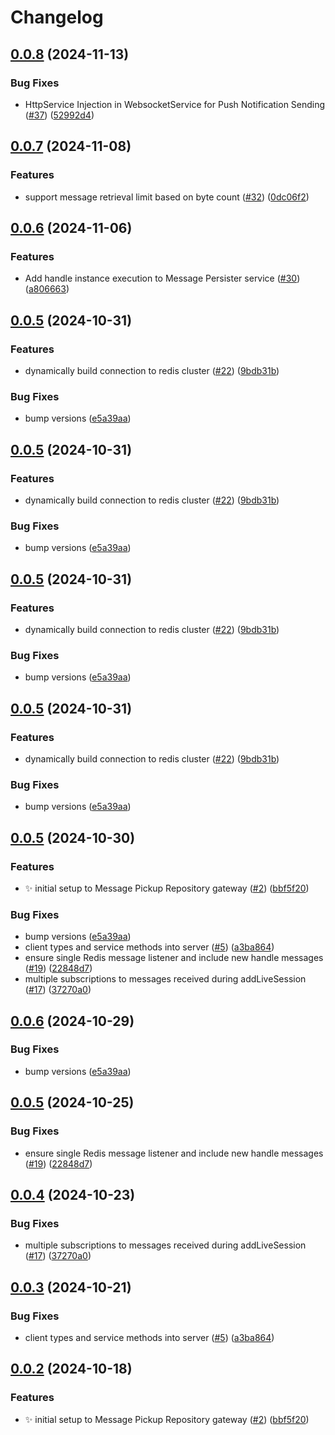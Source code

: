 # Changelog

## [0.0.8](https://github.com/2060-io/message-pickup-repository/compare/@2060.io/message-pickup-repository-server@v0.0.7...@2060.io/message-pickup-repository-server@v0.0.8) (2024-11-13)

### Bug Fixes

* HttpService Injection in WebsocketService for Push Notification Sending ([#37](https://github.com/2060-io/message-pickup-repository/issues/37)) ([52992d4](https://github.com/2060-io/message-pickup-repository/commit/52992d4d46e8c133f26b8213fa9ea30553eb6a63))

## [0.0.7](https://github.com/2060-io/message-pickup-repository/compare/@2060.io/message-pickup-repository-server@v0.0.6...@2060.io/message-pickup-repository-server@v0.0.7) (2024-11-08)

### Features

* support message retrieval limit based on byte count ([#32](https://github.com/2060-io/message-pickup-repository/issues/32)) ([0dc06f2](https://github.com/2060-io/message-pickup-repository/commit/0dc06f2ba6d4f3379ae05cca2d76f56bf66b9669))

## [0.0.6](https://github.com/2060-io/message-pickup-repository/compare/@2060.io/message-pickup-repository-server@v0.0.5...@2060.io/message-pickup-repository-server@v0.0.6) (2024-11-06)

### Features

* Add handle instance execution to Message Persister service ([#30](https://github.com/2060-io/message-pickup-repository/issues/30)) ([a806663](https://github.com/2060-io/message-pickup-repository/commit/a806663a0fe9cbd833f7d87d6fff47817e08700e))

## [0.0.5](https://github.com/2060-io/message-pickup-repository/compare/@2060.io/message-pickup-repository-server@v0.0.5...@2060.io/message-pickup-repository-server@v0.0.5) (2024-10-31)

### Features

* dynamically build connection to redis cluster ([#22](https://github.com/2060-io/message-pickup-repository/issues/22)) ([9bdb31b](https://github.com/2060-io/message-pickup-repository/commit/9bdb31b556feb4301d759b04182debde1c9b807e))

### Bug Fixes

* bump versions ([e5a39aa](https://github.com/2060-io/message-pickup-repository/commit/e5a39aae66abb33c313f51c8cdb796f5a914400a))

## [0.0.5](https://github.com/2060-io/message-pickup-repository/compare/@2060.io/message-pickup-repository-server@v0.0.5...@2060.io/message-pickup-repository-server@v0.0.5) (2024-10-31)

### Features

* dynamically build connection to redis cluster ([#22](https://github.com/2060-io/message-pickup-repository/issues/22)) ([9bdb31b](https://github.com/2060-io/message-pickup-repository/commit/9bdb31b556feb4301d759b04182debde1c9b807e))

### Bug Fixes

* bump versions ([e5a39aa](https://github.com/2060-io/message-pickup-repository/commit/e5a39aae66abb33c313f51c8cdb796f5a914400a))

## [0.0.5](https://github.com/2060-io/message-pickup-repository/compare/@2060.io/message-pickup-repository-server@v0.0.5...@2060.io/message-pickup-repository-server@v0.0.5) (2024-10-31)

### Features

* dynamically build connection to redis cluster ([#22](https://github.com/2060-io/message-pickup-repository/issues/22)) ([9bdb31b](https://github.com/2060-io/message-pickup-repository/commit/9bdb31b556feb4301d759b04182debde1c9b807e))

### Bug Fixes

* bump versions ([e5a39aa](https://github.com/2060-io/message-pickup-repository/commit/e5a39aae66abb33c313f51c8cdb796f5a914400a))

## [0.0.5](https://github.com/2060-io/message-pickup-repository/compare/@2060.io/message-pickup-repository-server@v0.0.5...@2060.io/message-pickup-repository-server@v0.0.5) (2024-10-31)

### Features

* dynamically build connection to redis cluster ([#22](https://github.com/2060-io/message-pickup-repository/issues/22)) ([9bdb31b](https://github.com/2060-io/message-pickup-repository/commit/9bdb31b556feb4301d759b04182debde1c9b807e))

### Bug Fixes

* bump versions ([e5a39aa](https://github.com/2060-io/message-pickup-repository/commit/e5a39aae66abb33c313f51c8cdb796f5a914400a))

## [0.0.5](https://github.com/2060-io/message-pickup-repository/compare/@2060.io/message-pickup-repository-server-v0.0.6...@2060.io/message-pickup-repository-server@v0.0.5) (2024-10-30)

### Features

* :sparkles: initial setup to Message Pickup Repository gateway ([#2](https://github.com/2060-io/message-pickup-repository/issues/2)) ([bbf5f20](https://github.com/2060-io/message-pickup-repository/commit/bbf5f207ca63f95f1afe83e17523c23b39c6c841))

### Bug Fixes

* bump versions ([e5a39aa](https://github.com/2060-io/message-pickup-repository/commit/e5a39aae66abb33c313f51c8cdb796f5a914400a))
* client types and service methods into server ([#5](https://github.com/2060-io/message-pickup-repository/issues/5)) ([a3ba864](https://github.com/2060-io/message-pickup-repository/commit/a3ba864c9e1e22d29890722459443ad7d78330b9))
* ensure single Redis message listener and include new handle messages ([#19](https://github.com/2060-io/message-pickup-repository/issues/19)) ([22848d7](https://github.com/2060-io/message-pickup-repository/commit/22848d7df5a5b8c02055a12b6fda5d299b26ad28))
* multiple subscriptions to messages received during addLiveSession ([#17](https://github.com/2060-io/message-pickup-repository/issues/17)) ([37270a0](https://github.com/2060-io/message-pickup-repository/commit/37270a0b21ead05e5c2e2285d001bc8d030c26d4))

## [0.0.6](https://github.com/2060-io/message-pickup-repository/compare/@2060.io/message-pickup-repository-server@v0.0.5...@2060.io/message-pickup-repository-server@v0.0.5) (2024-10-29)

### Bug Fixes

* bump versions ([e5a39aa](https://github.com/2060-io/message-pickup-repository/commit/e5a39aae66abb33c313f51c8cdb796f5a914400a))

## [0.0.5](https://github.com/2060-io/message-pickup-repository/compare/@2060.io/message-pickup-repository-server@v0.0.4...@2060.io/message-pickup-repository-server@v0.0.5) (2024-10-25)

### Bug Fixes

* ensure single Redis message listener and include new handle messages ([#19](https://github.com/2060-io/message-pickup-repository/issues/19)) ([22848d7](https://github.com/2060-io/message-pickup-repository/commit/22848d7df5a5b8c02055a12b6fda5d299b26ad28))

## [0.0.4](https://github.com/2060-io/message-pickup-repository/compare/@2060.io/message-pickup-repository-server@v0.0.3...@2060.io/message-pickup-repository-server@v0.0.4) (2024-10-23)

### Bug Fixes

* multiple subscriptions to messages received during addLiveSession ([#17](https://github.com/2060-io/message-pickup-repository/issues/17)) ([37270a0](https://github.com/2060-io/message-pickup-repository/commit/37270a0b21ead05e5c2e2285d001bc8d030c26d4))

## [0.0.3](https://github.com/2060-io/message-pickup-repository/compare/@2060.io/message-pickup-repository-server@v0.0.2...@2060.io/message-pickup-repository-server@v0.0.3) (2024-10-21)

### Bug Fixes

* client types and service methods into server ([#5](https://github.com/2060-io/message-pickup-repository/issues/5)) ([a3ba864](https://github.com/2060-io/message-pickup-repository/commit/a3ba864c9e1e22d29890722459443ad7d78330b9))

## [0.0.2](https://github.com/2060-io/message-pickup-repository/compare/@2060.io/message-pickup-repository-server-v0.0.1...@2060.io/message-pickup-repository-server@v0.0.2) (2024-10-18)

### Features

* :sparkles: initial setup to Message Pickup Repository gateway ([#2](https://github.com/2060-io/message-pickup-repository/issues/2)) ([bbf5f20](https://github.com/2060-io/message-pickup-repository/commit/bbf5f207ca63f95f1afe83e17523c23b39c6c841))
